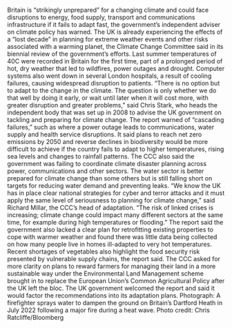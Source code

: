 Britain is “strikingly unprepared” for a changing climate and could face disruptions to energy, food supply, transport and communications infrastructure if it fails to adapt fast, the government’s independent adviser on climate policy has warned.
The UK is already experiencing the effects of a “lost decade” in planning for extreme weather events and other risks associated with a warming planet, the Climate Change Committee said in its biennial review of the government’s efforts. Last summer temperatures of 40C were recorded in Britain for the first time, part of a prolonged period of hot, dry weather that led to wildfires, power outages and drought. Computer systems also went down in several London hospitals, a result of cooling failures, causing widespread disruption to patients.
“There is no option but to adapt to the change in the climate. The question is only whether we do that well by doing it early, or wait until later when it will cost more, with greater disruption and greater problems,” said Chris Stark, who heads the independent body that was set up in 2008 to advise the UK government on tackling and preparing for climate change.
The report warned of “cascading failures,” such as where a power outage leads to communications, water supply and health service disruptions. It said plans to reach net zero emissions by 2050 and reverse declines in biodiversity would be more difficult to achieve if the country fails to adapt to higher temperatures, rising sea levels and changes to rainfall patterns.
The CCC also said the government was failing to coordinate climate disaster planning across power, communications and other sectors. The water sector is better prepared for climate change than some others but is still falling short on targets for reducing water demand and preventing leaks.
“We know the UK has in place clear national strategies for cyber and terror attacks and it must apply the same level of seriousness to planning for climate change,” said Richard Millar, the CCC’s head of adaptation. “The risk of linked crises is increasing; climate change could impact many different sectors at the same time, for example during high temperatures or flooding.”
The report said the government also lacked a clear plan for retrofitting existing properties to cope with warmer weather and found there was little data being collected on how many people live in homes ill-adapted to very hot temperatures.
Recent shortages of vegetables also highlight the food security risk presented by vulnerable supply chains, the report said. The CCC asked for more clarity on plans to reward farmers for managing their land in a more sustainable way under the Environmental Land Management scheme brought in to replace the European Union’s Common Agricultural Policy after the UK left the bloc.
The UK government welcomed the report and said it would factor the recommendations into its adaptation plans.
Photograph: A firefighter sprays water to dampen the ground on Britain’s Dartford Heath in July 2022 following a major fire during a heat wave. Photo credit: Chris Ratcliffe/Bloomberg